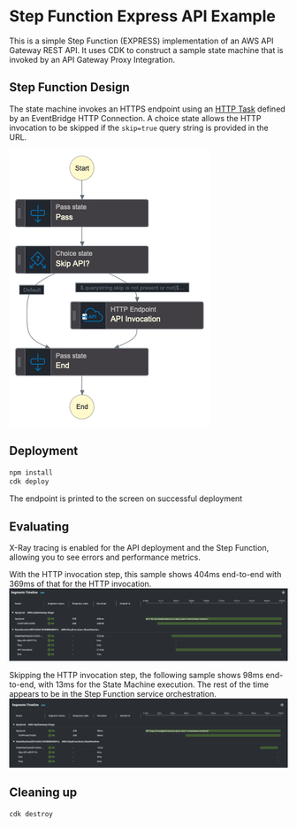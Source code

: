 # Step Function Express API Example

This is a simple Step Function (EXPRESS) implementation of an AWS API Gateway REST API.
It uses CDK to construct a sample state machine that is invoked by an API Gateway Proxy Integration.

## Step Function Design

The state machine invokes an HTTPS endpoint using an [HTTP Task](https://docs.aws.amazon.com/step-functions/latest/dg/connect-third-party-apis.html) defined by an EventBridge HTTP Connection.
A choice state allows the HTTP invocation to be skipped if the `skip=true` query string is provided in the URL.

![Step Function design include a Pass State, a "Skip API" Choice State and an HTTP Endpoint API Invocation](step-function-definition.png)

## Deployment

```sh
npm install
cdk deploy
```
The endpoint is printed to the screen on successful deployment

## Evaluating

X-Ray tracing is enabled for the API deployment and the Step Function, allowing you to see errors and performance metrics.

With the HTTP invocation step, this sample shows 404ms end-to-end with 369ms of that for the HTTP invocation.
![AWS X-Ray trace showing the timelines of segments including HTTP invocation](trace-with-api.png)

Skipping the HTTP invocation step, the following sample shows 98ms end-to-end, with 13ms for the State Machine execution. The rest of the time appears to be in the Step Function service orchestration.
![AWS X-Ray trace showing the timelines of segments when HTTP invocation is skipped](trace-without-api.png)

## Cleaning up
```sh
cdk destroy
```